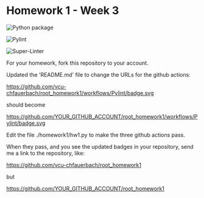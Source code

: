 # Homework 1 - Week 3

![Python package](https://github.com/vcu-bhattir/root_homework1/workflows/Pylint/badge.svg)

![Pylint](https://github.com/vcu-bhattir/root_homework1/workflows/Pylint/badge.svg)

![Super-Linter](https://github.com/vcu-bhattir/root_homework1/workflows/Pylint/badge.svg)

For your homework, fork this repository to your account.

Updated the 'README.md' file to change the URLs for the github actions:

https://github.com/vcu-chfauerbach/root_homework1/workflows/Pylint/badge.svg

should become

https://github.com/YOUR_GITHUB_ACCOUNT/root_homework1/workflows/Pylint/badge.svg

Edit the file ./homework1/hw1.py to make the three github actions pass.

When they pass, and you see the updated badges in your repository, send me a link to the repository, like:

https://github.com/vcu-chfauerbach/root_homework1

but

https://github.com/YOUR_GITHUB_ACCOUNT/root_homework1
